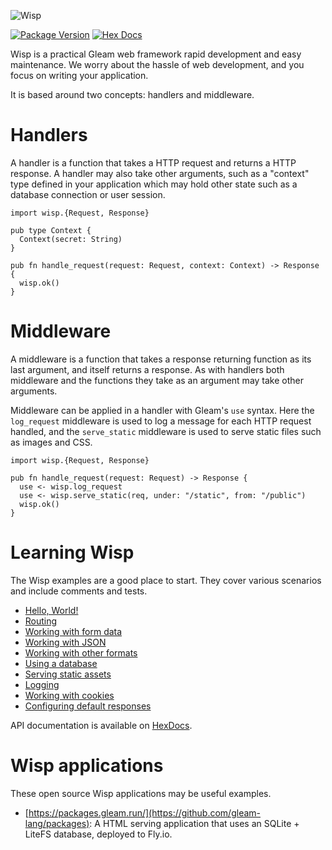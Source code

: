 ![Wisp](https://github.com/lpil/wisp/blob/main/docs/images/cover.png?raw=true)

[![Package Version](https://img.shields.io/hexpm/v/wisp)](https://hex.pm/packages/wisp)
[![Hex Docs](https://img.shields.io/badge/hex-docs-ffaff3)](https://hexdocs.pm/wisp/)

Wisp is a practical Gleam web framework rapid development and easy maintenance.
We worry about the hassle of web development, and you focus on writing your
application.

It is based around two concepts: handlers and middleware.

# Handlers

A handler is a function that takes a HTTP request and returns a HTTP
response. A handler may also take other arguments, such as a "context" type
defined in your application which may hold other state such as a database
connection or user session.

```gleam
import wisp.{Request, Response}

pub type Context {
  Context(secret: String)
}

pub fn handle_request(request: Request, context: Context) -> Response {
  wisp.ok()
}
```

# Middleware

A middleware is a function that takes a response returning function as its
last argument, and itself returns a response. As with handlers both
middleware and the functions they take as an argument may take other
arguments.

Middleware can be applied in a handler with Gleam's `use` syntax. Here the
`log_request` middleware is used to log a message for each HTTP request
handled, and the `serve_static` middleware is used to serve static files
such as images and CSS.

```gleam
import wisp.{Request, Response}

pub fn handle_request(request: Request) -> Response {
  use <- wisp.log_request
  use <- wisp.serve_static(req, under: "/static", from: "/public")
  wisp.ok()
}
```

# Learning Wisp

The Wisp examples are a good place to start. They cover various scenarios and
include comments and tests.

- [Hello, World!](https://github.com/lpil/wisp/tree/main/examples/0-hello-world)
- [Routing](https://github.com/lpil/wisp/tree/main/examples/1-routing)
- [Working with form data](https://github.com/lpil/wisp/tree/main/examples/2-working-with-form-data)
- [Working with JSON](https://github.com/lpil/wisp/tree/main/examples/3-working-with-json)
- [Working with other formats](https://github.com/lpil/wisp/tree/main/examples/4-working-with-other-formats)
- [Using a database](https://github.com/lpil/wisp/tree/main/examples/5-using-a-database)
- [Serving static assets](https://github.com/lpil/wisp/tree/main/examples/6-serving-static-assets)
- [Logging](https://github.com/lpil/wisp/tree/main/examples/7-logging)
- [Working with cookies](https://github.com/lpil/wisp/tree/main/examples/8-working-with-cookies)
- [Configuring default responses](https://github.com/lpil/wisp/tree/main/examples/9-configuring-default-responses)

API documentation is available on [HexDocs](https://hexdocs.pm/wisp/).

# Wisp applications

These open source Wisp applications may be useful examples.

- [https://packages.gleam.run/](https://github.com/gleam-lang/packages): A HTML
  serving application that uses an SQLite + LiteFS database, deployed to Fly.io.
